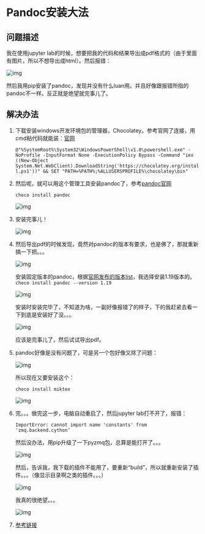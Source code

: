 # Pandoc安装大法

## 问题描述

我在使用jupyter lab的时候，想要把我的代码和结果导出成pdf格式的（由于里面有图片，所以不想导出成html）。然后报错：

![img](https://img-blog.csdnimg.cn/20190522140525488.png?x-oss-process=image/watermark,type_ZmFuZ3poZW5naGVpdGk,shadow_10,text_aHR0cHM6Ly9ibG9nLmNzZG4ubmV0L3FxXzIxNTc5MDQ1,size_16,color_FFFFFF,t_70)

然后我用pip安装了pandoc，发现并没有什么luan用。并且好像跟报错所指的pandoc不一样。反正就是绝望就完事儿了。

## 解决办法

1. 下载安装windows开发环境包的管理器，Chocolatey。参考官网了连接，用cmd粘代码就能装：[官网](https://chocolatey.org/)

   `@"%SystemRoot%\System32\WindowsPowerShell\v1.0\powershell.exe" -NoProfile -InputFormat None -ExecutionPolicy Bypass -Command "iex ((New-Object System.Net.WebClient).DownloadString('https://chocolatey.org/install.ps1'))" && SET "PATH=%PATH%;%ALLUSERSPROFILE%\chocolatey\bin"`

2. 然后呢，就可以用这个管理工具安装pandoc了，参考[pandoc官网](https://pandoc.org/installing.html)

   `choco install pandoc`

   ![img](https://img-blog.csdnimg.cn/20190522140347835.png?x-oss-process=image/watermark,type_ZmFuZ3poZW5naGVpdGk,shadow_10,text_aHR0cHM6Ly9ibG9nLmNzZG4ubmV0L3FxXzIxNTc5MDQ1,size_16,color_FFFFFF,t_70)

3. 安装完事儿！

   ![img](https://img-blog.csdnimg.cn/20190522141137671.png?x-oss-process=image/watermark,type_ZmFuZ3poZW5naGVpdGk,shadow_10,text_aHR0cHM6Ly9ibG9nLmNzZG4ubmV0L3FxXzIxNTc5MDQ1,size_16,color_FFFFFF,t_70)

4. 然后导出pdf的时候发现，竟然对pandoc的版本有要求，也是佛了，那就重新搞一下把。。。

   ![img](https://img-blog.csdnimg.cn/20190522141725475.png?x-oss-process=image/watermark,type_ZmFuZ3poZW5naGVpdGk,shadow_10,text_aHR0cHM6Ly9ibG9nLmNzZG4ubmV0L3FxXzIxNTc5MDQ1,size_16,color_FFFFFF,t_70)

   安装固定版本的pandoc，根据[官网发布的版本list](<https://pandoc.org/releases.html#pandoc-1.19.2.4-10-sep-2017>)，我选择安装1.19版本的。`choco install pandoc --version 1.19`

   ![img](https://img-blog.csdnimg.cn/20190522145630612.png?x-oss-process=image/watermark,type_ZmFuZ3poZW5naGVpdGk,shadow_10,text_aHR0cHM6Ly9ibG9nLmNzZG4ubmV0L3FxXzIxNTc5MDQ1,size_16,color_FFFFFF,t_70)

   安装时安装完毕了，不知道为啥，一副好像报错了的样子，下的我赶紧去看一下到底是安装好了没。。。

   ![img](https://img-blog.csdnimg.cn/2019052214583633.png?x-oss-process=image/watermark,type_ZmFuZ3poZW5naGVpdGk,shadow_10,text_aHR0cHM6Ly9ibG9nLmNzZG4ubmV0L3FxXzIxNTc5MDQ1,size_16,color_FFFFFF,t_70)

   应该是完事儿了，然后试试导出pdf。

5. pandoc好像是没有问题了，可是另一个包好像又除了问题：

   ![img](https://img-blog.csdnimg.cn/20190522145613941.png?x-oss-process=image/watermark,type_ZmFuZ3poZW5naGVpdGk,shadow_10,text_aHR0cHM6Ly9ibG9nLmNzZG4ubmV0L3FxXzIxNTc5MDQ1,size_16,color_FFFFFF,t_70)

   所以现在又要安装这个：

   `choco install miktex`

   ![img](https://img-blog.csdnimg.cn/20190522150040633.png?x-oss-process=image/watermark,type_ZmFuZ3poZW5naGVpdGk,shadow_10,text_aHR0cHM6Ly9ibG9nLmNzZG4ubmV0L3FxXzIxNTc5MDQ1,size_16,color_FFFFFF,t_70)

6. 完。。。做完这一步，电脑自动重启了，然后jupyter lab打不开了，报错：

   `ImportError: cannot import name 'constants' from 'zmq.backend.cython’`

   然后没办法，用pip升级了一下pyzmq包，总算是能打开了。。。

   ![img](https://img-blog.csdnimg.cn/20190522151612816.png?x-oss-process=image/watermark,type_ZmFuZ3poZW5naGVpdGk,shadow_10,text_aHR0cHM6Ly9ibG9nLmNzZG4ubmV0L3FxXzIxNTc5MDQ1,size_16,color_FFFFFF,t_70)

   然后，告诉我，我下载的插件不能用了，要重新“build”，所以就重新安装了插件。。。（像显示目录啊之类的插件。。。）

   ![img](https://img-blog.csdnimg.cn/2019052215174854.png)

   我真的很绝望。。。

   ![img](https://img-blog.csdnimg.cn/20190522153316641.png?x-oss-process=image/watermark,type_ZmFuZ3poZW5naGVpdGk,shadow_10,text_aHR0cHM6Ly9ibG9nLmNzZG4ubmV0L3FxXzIxNTc5MDQ1,size_16,color_FFFFFF,t_70)

7. [参考链接](<https://blog.csdn.net/csdnsevenn/article/details/81091523>)

